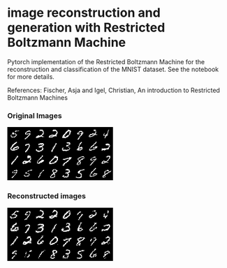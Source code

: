 # image reconstruction and generation with Restricted Boltzmann Machine

Pytorch implementation of the Restricted Boltzmann Machine for the reconstruction and classification of the MNIST dataset. See the notebook for more details.

References: Fischer, Asja and Igel, Christian, An introduction to Restricted Boltzmann Machines

### Original Images
![Original images](real.png?raw=true "Original images")

### Reconstructed images
![Reconstructed images](generated.png?raw=true "Reconstructed images")

